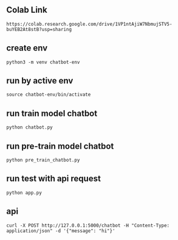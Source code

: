 ## Colab Link

```
https://colab.research.google.com/drive/1VP1ntAjiW7NbmujSTV5-buYEB2At8stB?usp=sharing
```

## create env

```
python3 -m venv chatbot-env
```

## run by active env

```
source chatbot-env/bin/activate
```

## run train model chatbot

```
python chatbot.py
```

## run pre-train model chatbot

```
python pre_train_chatbot.py
```

## run test with api request

```
python app.py
```

## api

```
curl -X POST http://127.0.0.1:5000/chatbot -H "Content-Type: application/json" -d '{"message": "hi"}'
```
